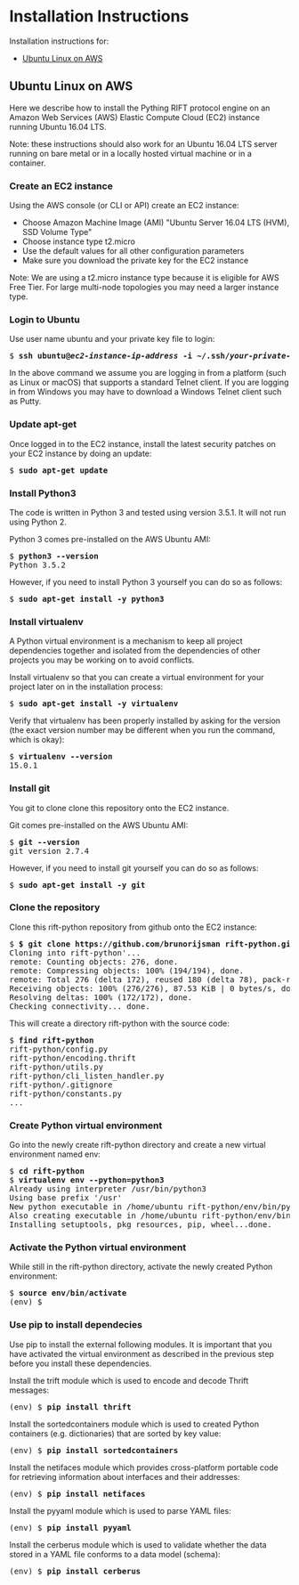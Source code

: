 # Installation Instructions

Installation instructions for:

* [Ubuntu Linux on AWS](ubuntu-linux-on-aws)

## Ubuntu Linux on AWS

Here we describe how to install the Pything RIFT protocol engine on an Amazon Web Services (AWS) Elastic Compute Cloud (EC2) instance running Ubuntu 16.04 LTS.

Note: these instructions should also work for an Ubuntu 16.04 LTS server running on bare metal or in 
a locally hosted virtual machine or in a container.

### Create an EC2 instance

Using the AWS console (or CLI or API) create an EC2 instance:

* Choose Amazon Machine Image (AMI) "Ubuntu Server 16.04 LTS (HVM), SSD Volume Type"
* Choose instance type t2.micro
* Use the default values for all other configuration parameters
* Make sure you download the private key for the EC2 instance

Note: We are using a t2.micro instance type because it is eligible for AWS Free Tier. For large
multi-node topologies you may need a larger instance type.

### Login to Ubuntu

Use user name ubuntu and your private key file to login:

<pre>
$ <b>ssh ubuntu@<i>ec2-instance-ip-address</i> -i ~/.ssh/<i>your-private-key-file</i>.pem</b> 
</pre>

In the above command we assume you are logging in from a platform (such as Linux or macOS) that
supports a standard Telnet client. If you are logging in from Windows you may have to download
a Windows Telnet client such as Putty.

### Update apt-get

Once logged in to the EC2 instance, install the latest security patches on your EC2 instance 
by doing an update:

<pre>
$ <b>sudo apt-get update</b>
</pre>

### Install Python3

The code is written in Python 3 and tested using version 3.5.1. It will not run using Python 2.

Python 3 comes pre-installed on the AWS Ubuntu AMI:

<pre>
$ <b>python3 --version</b>
Python 3.5.2
</pre>

However, if you need to install Python 3 yourself you can do so as follows:

<pre>
$ <b>sudo apt-get install -y python3</b>
</pre>

### Install virtualenv

A Python virtual environment is a mechanism to keep all project dependencies together and isolated from the dependencies of other projects you may be working on to avoid conflicts.

Install virtualenv so that you can create a virtual environment for your project later on in the installation process:

<pre>
$ <b>sudo apt-get install -y virtualenv</b>
</pre>

Verify that virtualenv has been properly installed by asking for the version (the exact version number may be different when you run the command, which is okay):

<pre>
$ <b>virtualenv --version</b>
15.0.1
</pre>

### Install git

You git to clone clone this repository onto the EC2 instance.

Git comes pre-installed on the AWS Ubuntu AMI:

<pre>
$ <b>git --version</b>
git version 2.7.4
</pre>

However, if you need to install git yourself you can do so as follows:

<pre>
$ <b>sudo apt-get install -y git</b>
</pre>

### Clone the repository

Clone this rift-python repository from github onto the EC2 instance:

<pre>
$ <b>$ git clone https://github.com/brunorijsman rift-python.git</b>
Cloning into rift-python'...
remote: Counting objects: 276, done.
remote: Compressing objects: 100% (194/194), done.
remote: Total 276 (delta 172), reused 180 (delta 78), pack-reused 0
Receiving objects: 100% (276/276), 87.53 KiB | 0 bytes/s, done.
Resolving deltas: 100% (172/172), done.
Checking connectivity... done.
</pre>

This will create a directory rift-python with the source code:

<pre>
$ <b>find rift-python</b> 
rift-python/config.py 
rift-python/encoding.thrift 
rift-python/utils.py 
rift-python/cli_listen_handler.py 
rift-python/.gitignore 
rift-python/constants.py
...
</pre>

### Create Python virtual environment

Go into the newly create rift-python directory and create a new virtual environment named env:

<pre>
$ <b>cd rift-python</b>
$ <b>virtualenv env --python=python3</b>
Already using interpreter /usr/bin/python3
Using base prefix '/usr'
New python executable in /home/ubuntu rift-python/env/bin/python3
Also creating executable in /home/ubuntu rift-python/env/bin/python
Installing setuptools, pkg_resources, pip, wheel...done.
</pre>

### Activate the Python virtual environment

While still in the rift-python directory, activate the newly created Python environment:

<pre>
$ <b>source env/bin/activate</b>
(env) $ 
</pre>

### Use pip to install dependecies

Use pip to install the external following modules. It is important that you have activated
the virtual environment as described in the previous step before you install these dependencies.

Install the trift module which is used to encode and decode Thrift messages:

<pre>
(env) $ <b>pip install thrift</b>
</pre>

Install the sortedcontainers module which is used to created Python containers (e.g. dictionaries) that are sorted by key value:

<pre>
(env) $ <b>pip install sortedcontainers</b>
</pre>

Install the netifaces module which provides cross-platform portable code for retrieving information about interfaces and their addresses:

<pre>
(env) $ <b>pip install netifaces</b>
</pre>

Install the pyyaml module which is used to parse YAML files:

<pre>
(env) $ <b>pip install pyyaml</b>
</pre>

Install the cerberus module which is used to validate whether the data stored in a YAML file conforms to a data model (schema):

<pre>
(env) $ <b>pip install cerberus</b>
</pre>
